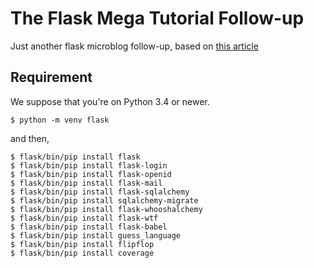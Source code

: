 # The Flask Mega Tutorial Follow-up

Just another flask microblog follow-up, based on [this article](http://blog.miguelgrinberg.com/post/the-flask-mega-tutorial-part-i-hello-world)

## Requirement

We suppose that you're on Python 3.4 or newer.

```
$ python -m venv flask
```

and then,

```
$ flask/bin/pip install flask
$ flask/bin/pip install flask-login
$ flask/bin/pip install flask-openid
$ flask/bin/pip install flask-mail
$ flask/bin/pip install flask-sqlalchemy
$ flask/bin/pip install sqlalchemy-migrate
$ flask/bin/pip install flask-whooshalchemy
$ flask/bin/pip install flask-wtf
$ flask/bin/pip install flask-babel
$ flask/bin/pip install guess_language
$ flask/bin/pip install flipflop
$ flask/bin/pip install coverage
```
